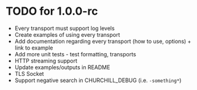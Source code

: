 # TODO for 1.0.0-rc

- Every transport must support log levels
- Create examples of using every transport
- Add documentation regarding every transport (how to use, options) + link to example
- Add more unit tests - test formatting, transports
- HTTP streaming support
- Update examples/outputs in README
- TLS Socket
- Support negative search in CHURCHILL_DEBUG (i.e. `-something*`)
